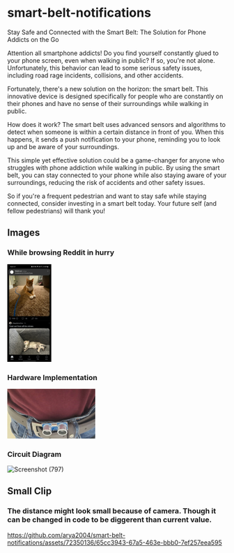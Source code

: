 # smart-belt-notifications
Stay Safe and Connected with the Smart Belt: The Solution for Phone Addicts on the Go


Attention all smartphone addicts! Do you find yourself constantly glued to your phone screen, even when walking in public? If so, you're not alone. Unfortunately, this behavior can lead to some serious safety issues, including road rage incidents, collisions, and other accidents.

Fortunately, there's a new solution on the horizon: the smart belt. This innovative device is designed specifically for people who are constantly on their phones and have no sense of their surroundings while walking in public.

How does it work? The smart belt uses advanced sensors and algorithms to detect when someone is within a certain distance in front of you. When this happens, it sends a push notification to your phone, reminding you to look up and be aware of your surroundings.

This simple yet effective solution could be a game-changer for anyone who struggles with phone addiction while walking in public. By using the smart belt, you can stay connected to your phone while also staying aware of your surroundings, reducing the risk of accidents and other safety issues.

So if you're a frequent pedestrian and want to stay safe while staying connected, consider investing in a smart belt today. Your future self (and fellow pedestrians) will thank you!

## Images
### While browsing Reddit in hurry
<img src="https://github.com/arya2004/smart-belt-notifications/blob/main/demonstration/Phone-screenshot.jpg" width=20% height=20%>



### Hardware Implementation


<img src="https://github.com/arya2004/smart-belt-notifications/blob/main/demonstration/20230510_003459.jpg" width=40% height=40%>



### Circuit Diagram


![Screenshot (797)](https://github.com/arya2004/smart-belt-notifications/assets/72350136/f5c698f7-ed56-4e62-a0de-2a5582925586)

## Small Clip
### The distance might look small because of camera. Though it can be changed in code to be diggerent than current value.


https://github.com/arya2004/smart-belt-notifications/assets/72350136/65cc3943-67a5-463e-bbb0-7ef257eea595


